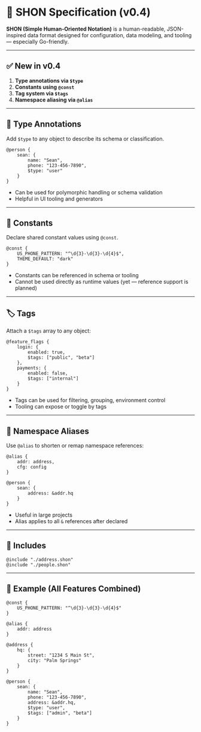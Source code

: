 
# 📝 SHON Specification (v0.4)

**SHON (Simple Human-Oriented Notation)** is a human-readable, JSON-inspired data format designed for configuration, data modeling, and tooling — especially Go-friendly.

---

## ✅ New in v0.4

1. **Type annotations via `$type`**
2. **Constants using `@const`**
3. **Tag system via `$tags`**
4. **Namespace aliasing via `@alias`**

---

## 🧩 Type Annotations

Add `$type` to any object to describe its schema or classification.

```shon
@person {
    sean: {
        name: "Sean",
        phone: "123-456-7890",
        $type: "user"
    }
}
```

- Can be used for polymorphic handling or schema validation
- Helpful in UI tooling and generators

---

## 🔗 Constants

Declare shared constant values using `@const`.

```shon
@const {
    US_PHONE_PATTERN: "^\d{3}-\d{3}-\d{4}$",
    THEME_DEFAULT: "dark"
}
```

- Constants can be referenced in schema or tooling
- Cannot be used directly as runtime values (yet — reference support is planned)

---

## 🏷 Tags

Attach a `$tags` array to any object:

```shon
@feature_flags {
    login: {
        enabled: true,
        $tags: ["public", "beta"]
    },
    payments: {
        enabled: false,
        $tags: ["internal"]
    }
}
```

- Tags can be used for filtering, grouping, environment control
- Tooling can expose or toggle by tags

---

## 📛 Namespace Aliases

Use `@alias` to shorten or remap namespace references:

```shon
@alias {
    addr: address,
    cfg: config
}

@person {
    sean: {
        address: &addr.hq
    }
}
```

- Useful in large projects
- Alias applies to all `&` references after declared

---

## 🔁 Includes

```shon
@include "./address.shon"
@include "./people.shon"
```

---

## 📝 Example (All Features Combined)

```shon
@const {
    US_PHONE_PATTERN: "^\d{3}-\d{3}-\d{4}$"
}

@alias {
    addr: address
}

@address {
    hq: {
        street: "1234 S Main St",
        city: "Palm Springs"
    }
}

@person {
    sean: {
        name: "Sean",
        phone: "123-456-7890",
        address: &addr.hq,
        $type: "user",
        $tags: ["admin", "beta"]
    }
}
```
